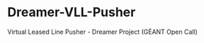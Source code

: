 Dreamer-VLL-Pusher
==================

Virtual Leased Line Pusher - Dreamer Project (GÉANT Open Call)
